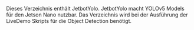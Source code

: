 Dieses Verzeichnis enthält JetbotYolo. JetbotYolo macht YOLOv5 Models für den Jetson Nano nutzbar. Das Verzeichnis wird bei der Ausführung der LiveDemo Skripts für die Object Detection benötigt. 
